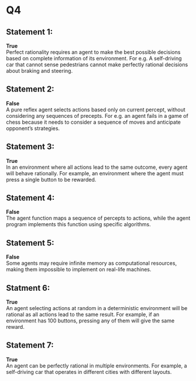 # Q4

## Statement 1:

**True**  
   Perfect rationality requires an agent to make the best possible decisions based on complete information of its environment. For e.g. A self-driving car that cannot sense pedestrians cannot make perfectly rational decisions about braking and steering.

## Statement 2:

**False**  
   A pure reflex agent selects actions based only on current percept, without considering any sequences of precepts. For e.g. an agent fails in a game of chess because it needs to consider a sequence of moves and anticipate opponent’s strategies.

## Statement 3:

**True**  
   In an environment where all actions lead to the same outcome, every agent will behave rationally. For example, an environment where the agent must press a single button to be rewarded.

## Statement 4:

**False**  
   The agent function maps a sequence of percepts to actions, while the agent program implements this function using specific algorithms.

## Statement 5:

**False**  
   Some agents may require infinite memory as computational resources, making them impossible to implement on real-life machines.

## Statment 6:

**True**  
   An agent selecting actions at random in a deterministic environment will be rational as all actions lead to the same result. For example, if an environment has 100 buttons, pressing any of them will give the same reward.

## Statement 7:

**True**  
   An agent can be perfectly rational in multiple environments. For example, a self-driving car that operates in different cities with different layouts.


